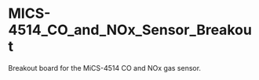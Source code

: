 MICS-4514_CO_and_NOx_Sensor_Breakout
==========================

Breakout board for the MiCS-4514 CO and NOx gas sensor.
